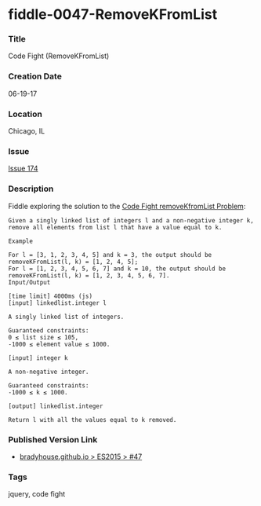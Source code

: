 fiddle-0047-RemoveKFromList
======

### Title

Code Fight (RemoveKFromList)


### Creation Date

06-19-17


### Location

Chicago, IL


### Issue

[Issue 174](https://github.com/bradyhouse/house/issues/174)

### Description

Fiddle exploring the solution to the [Code Fight removeKfromList Problem](https://codefights.com/interview-practice/task/gX7NXPBrYThXZuanm):
    
    Given a singly linked list of integers l and a non-negative integer k, remove all elements from list l that have a value equal to k.
    
    Example
    
    For l = [3, 1, 2, 3, 4, 5] and k = 3, the output should be
    removeKFromList(l, k) = [1, 2, 4, 5];
    For l = [1, 2, 3, 4, 5, 6, 7] and k = 10, the output should be
    removeKFromList(l, k) = [1, 2, 3, 4, 5, 6, 7].
    Input/Output
    
    [time limit] 4000ms (js)
    [input] linkedlist.integer l
    
    A singly linked list of integers.
    
    Guaranteed constraints:
    0 ≤ list size ≤ 105,
    -1000 ≤ element value ≤ 1000.
    
    [input] integer k
    
    A non-negative integer.
    
    Guaranteed constraints:
    -1000 ≤ k ≤ 1000.
    
    [output] linkedlist.integer
    
    Return l with all the values equal to k removed.


### Published Version Link

* [bradyhouse.github.io > ES2015 > #47](http://bradyhouse.github.io/jquery/fiddle-0047-RemoveKFromList/index.html#)



### Tags

jquery, code fight
